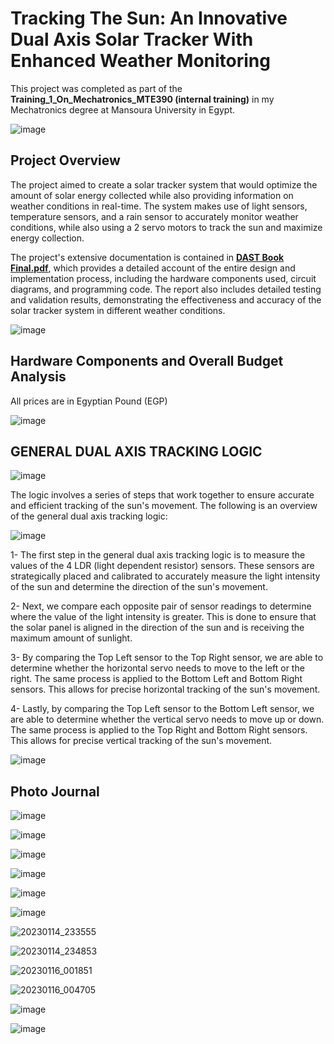 # Tracking The Sun: An Innovative Dual Axis Solar Tracker With Enhanced Weather Monitoring
This project was completed as part of the **Training_1_On_Mechatronics_MTE390 (internal training)** in my Mechatronics degree at Mansoura University in Egypt.

![image](https://user-images.githubusercontent.com/75787889/227113955-970cc9a1-7100-45d6-b6c1-d4e949467815.png)

## Project Overview
The project aimed to create a solar tracker system that would optimize the amount of solar energy collected while also providing information on weather conditions in real-time. The system makes use of light sensors, temperature sensors, and a rain sensor to accurately monitor weather conditions, while also using a 2 servo motors to track the sun and maximize energy collection.

The project's extensive documentation is contained in **[DAST Book Final.pdf](https://github.com/H3EsAwY/TrackingTheSun/blob/main/DAST%20Book%20Final.pdf)**, which provides a detailed account of the entire design and implementation process, including the hardware components used, circuit diagrams, and programming code. The report also includes detailed testing and validation results, demonstrating the effectiveness and accuracy of the solar tracker system in different weather conditions.

![image](https://user-images.githubusercontent.com/75787889/227113739-f211d9a4-123a-4a7c-9f07-20c165f405d4.png) 

## Hardware Components and Overall Budget Analysis
All prices are in Egyptian Pound (EGP)

![image](https://user-images.githubusercontent.com/75787889/227119376-cd952b3e-7283-47eb-be35-6168204bacba.png)

## GENERAL DUAL AXIS TRACKING LOGIC

![image](https://user-images.githubusercontent.com/75787889/227119424-4bd4f149-6d84-46ae-a7f3-b77dc62c4f35.png)

The logic involves a series of steps that work together to ensure accurate and efficient tracking of the sun's movement. The following is an overview of the general dual axis tracking logic:

![image](https://user-images.githubusercontent.com/75787889/227119473-c345ffc7-6b22-448a-b958-b77219a723ef.png)


1-	The first step in the general dual axis tracking logic is to measure the values of the 4 LDR (light dependent resistor) sensors. These sensors are strategically placed and calibrated to accurately measure the light intensity of the sun and determine the direction of the sun's movement.

2-	Next, we compare each opposite pair of sensor readings to determine where the value of the light intensity is greater. This is done to ensure that the solar panel is aligned in the direction of the sun and is receiving the maximum amount of sunlight.

3-	By comparing the Top Left sensor to the Top Right sensor, we are able to determine whether the horizontal servo needs to move to the left or the right. The same process is applied to the Bottom Left and Bottom Right sensors. This allows for precise horizontal tracking of the sun's movement.

4-	Lastly, by comparing the Top Left sensor to the Bottom Left sensor, we are able to determine whether the vertical servo needs to move up or down. The same process is applied to the Top Right and Bottom Right sensors. This allows for precise vertical tracking of the sun's movement.

![image](https://user-images.githubusercontent.com/75787889/227119603-3bf6a8d7-6ddf-4c72-8d55-f229e8c363d3.png)

## Photo Journal

![image](https://user-images.githubusercontent.com/75787889/227121586-072e4279-560d-40fb-a9f2-c29c4188a0fc.png)

![image](https://user-images.githubusercontent.com/75787889/227121618-25ca04a6-ba94-4ac2-b51c-316f24c2ec02.png)

![image](https://user-images.githubusercontent.com/75787889/227122324-64944235-c591-4a00-b120-7ce87eb400a9.png)

![image](https://user-images.githubusercontent.com/75787889/227122411-e122de18-4798-48d0-9968-73f7f9f86ff4.png)

![image](https://user-images.githubusercontent.com/75787889/227121758-4adb8523-203a-4329-baaf-6e7289bb169e.png)

![image](https://user-images.githubusercontent.com/75787889/227121786-6bd4b9ef-08c7-4f03-9b56-335e7227d58a.png)

![20230114_233555](https://user-images.githubusercontent.com/75787889/227121857-ab12edd7-b6bd-497c-8195-86929e3fb0ed.jpg)

![20230114_234853](https://user-images.githubusercontent.com/75787889/227121897-1b85394f-3cd4-4949-9972-a25ae0a412c5.jpg)

![20230116_001851](https://user-images.githubusercontent.com/75787889/227121994-ed1a9aea-85a0-4712-a9ee-c28f4f290fc3.jpg)

![20230116_004705](https://user-images.githubusercontent.com/75787889/227122018-5f0a8a51-5b99-44ee-8259-77e1d4a70fbf.jpg)

![image](https://user-images.githubusercontent.com/75787889/227122599-da2c2798-7033-44a7-aeb5-67ad573579be.png)

![image](https://user-images.githubusercontent.com/75787889/227122652-3433158e-8c60-4f06-9ab6-9e518a9e1d77.png)




